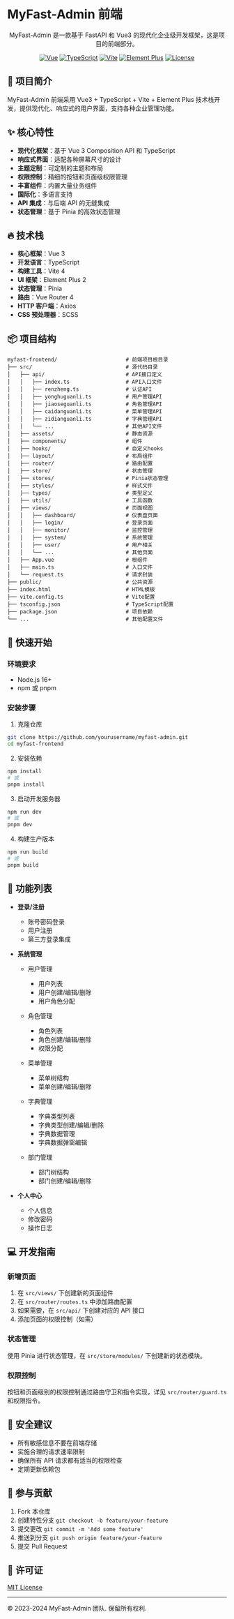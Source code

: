 # MyFast-Admin 前端

<div align="center">

MyFast-Admin 是一款基于 FastAPI 和 Vue3 的现代化企业级开发框架，这是项目的前端部分。

[![Vue](https://img.shields.io/badge/Vue-3.x-brightgreen.svg)](https://vuejs.org/)
[![TypeScript](https://img.shields.io/badge/TypeScript-5.x-blue.svg)](https://www.typescriptlang.org/)
[![Vite](https://img.shields.io/badge/Vite-4.x-yellow.svg)](https://vitejs.dev/)
[![Element Plus](https://img.shields.io/badge/Element_Plus-2.x-blue.svg)](https://element-plus.org/)
[![License](https://img.shields.io/badge/License-MIT-green.svg)](LICENSE)

</div>

## 🌟 项目简介

MyFast-Admin 前端采用 Vue3 + TypeScript + Vite + Element Plus 技术栈开发，提供现代化、响应式的用户界面，支持各种企业管理功能。

## ✨ 核心特性

- **现代化框架**：基于 Vue 3 Composition API 和 TypeScript
- **响应式界面**：适配各种屏幕尺寸的设计
- **主题定制**：可定制的主题和布局
- **权限控制**：精细的按钮和页面级权限管理
- **丰富组件**：内置大量业务组件
- **国际化**：多语言支持
- **API 集成**：与后端 API 的无缝集成
- **状态管理**：基于 Pinia 的高效状态管理

## 🔥 技术栈

- **核心框架**：Vue 3
- **开发语言**：TypeScript
- **构建工具**：Vite 4
- **UI 框架**：Element Plus 2
- **状态管理**：Pinia
- **路由**：Vue Router 4
- **HTTP 客户端**：Axios
- **CSS 预处理器**：SCSS

## 📦 项目结构

```
myfast-frontend/                      # 前端项目根目录
├── src/                              # 源代码目录
│   ├── api/                          # API接口定义
│   │   ├── index.ts                  # API入口文件
│   │   ├── renzheng.ts               # 认证API
│   │   ├── yonghuguanli.ts           # 用户管理API
│   │   ├── jiaoseguanli.ts           # 角色管理API
│   │   ├── caidanguanli.ts           # 菜单管理API
│   │   ├── zidianguanli.ts           # 字典管理API
│   │   └── ...                       # 其他API文件
│   ├── assets/                       # 静态资源
│   ├── components/                   # 组件
│   ├── hooks/                        # 自定义hooks
│   ├── layout/                       # 布局组件
│   ├── router/                       # 路由配置
│   ├── store/                        # 状态管理
│   ├── stores/                       # Pinia状态管理
│   ├── styles/                       # 样式文件
│   ├── types/                        # 类型定义
│   ├── utils/                        # 工具函数
│   ├── views/                        # 页面视图
│   │   ├── dashboard/                # 仪表盘页面
│   │   ├── login/                    # 登录页面
│   │   ├── monitor/                  # 监控管理
│   │   ├── system/                   # 系统管理
│   │   ├── user/                     # 用户相关
│   │   └── ...                       # 其他页面
│   ├── App.vue                       # 根组件
│   ├── main.ts                       # 入口文件
│   └── request.ts                    # 请求封装
├── public/                           # 公共资源
├── index.html                        # HTML模板
├── vite.config.ts                    # Vite配置
├── tsconfig.json                     # TypeScript配置
├── package.json                      # 项目依赖
└── ...                               # 其他配置文件
```



## 🚀 快速开始

### 环境要求

- Node.js 16+
- npm 或 pnpm

### 安装步骤

1. 克隆仓库

```bash
git clone https://github.com/yourusername/myfast-admin.git
cd myfast-frontend
```

2. 安装依赖

```bash
npm install
# 或
pnpm install
```

3. 启动开发服务器

```bash
npm run dev
# 或
pnpm dev
```

4. 构建生产版本

```bash
npm run build
# 或
pnpm build
```

## 📃 功能列表

- **登录/注册**
  - 账号密码登录
  - 用户注册
  - 第三方登录集成

- **系统管理**
  - 用户管理
    - 用户列表
    - 用户创建/编辑/删除
    - 用户角色分配
  
  - 角色管理
    - 角色列表
    - 角色创建/编辑/删除
    - 权限分配
  
  - 菜单管理
    - 菜单树结构
    - 菜单创建/编辑/删除
  
  - 字典管理
    - 字典类型列表
    - 字典类型创建/编辑/删除
    - 字典数据管理
    - 字典数据弹窗编辑
  
  - 部门管理
    - 部门树结构
    - 部门创建/编辑/删除

- **个人中心**
  - 个人信息
  - 修改密码
  - 操作日志

## 💻 开发指南

### 新增页面

1. 在 `src/views/` 下创建新的页面组件
2. 在 `src/router/routes.ts` 中添加路由配置
3. 如果需要，在 `src/api/` 下创建对应的 API 接口
4. 添加页面的权限控制（如需）

### 状态管理

使用 Pinia 进行状态管理，在 `src/store/modules/` 下创建新的状态模块。

### 权限控制

按钮和页面级别的权限控制通过路由守卫和指令实现，详见 `src/router/guard.ts` 和权限指令。

## 🔐 安全建议

- 所有敏感信息不要在前端存储
- 实施合理的请求速率限制
- 确保所有 API 请求都有适当的权限检查
- 定期更新依赖包

## 🤝 参与贡献

1. Fork 本仓库
2. 创建特性分支 `git checkout -b feature/your-feature`
3. 提交更改 `git commit -m 'Add some feature'`
4. 推送到分支 `git push origin feature/your-feature`
5. 提交 Pull Request

## 📄 许可证

[MIT License](LICENSE)

---

© 2023-2024 MyFast-Admin 团队. 保留所有权利.